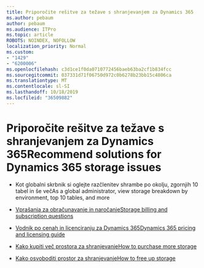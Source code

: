 ```yaml
---
title: Priporočite rešitve za težave s shranjevanjem za Dynamics 365
ms.author: pebaum
author: pebaum
ms.audience: ITPro
ms.topic: article
ROBOTS: NOINDEX, NOFOLLOW
localization_priority: Normal
ms.custom:
- "1429"
- "6200006"
ms.openlocfilehash: c3d1ce1f0da0710772456baeb63ba2cf1b834fcc
ms.sourcegitcommit: 037331d71f06750d972c0b6278b23bb15c4806ca
ms.translationtype: MT
ms.contentlocale: sl-SI
ms.lasthandoff: 10/18/2019
ms.locfileid: "36509882"
---
```

# <a name="recommend-solutions-for-dynamics-365-storage-issues"></a><span data-ttu-id="ab361-102">Priporočite rešitve za težave s shranjevanjem za Dynamics 365</span><span class="sxs-lookup"><span data-stu-id="ab361-102">Recommend solutions for Dynamics 365 storage issues</span></span>

* <span data-ttu-id="ab361-103">Kot globalni skrbnik si oglejte razčlenitev shrambe po okolju, zgornjih 10 tabel in še več</span><span class="sxs-lookup"><span data-stu-id="ab361-103">As a global administrator, view storage breakdown by environment, top 10 tables, and more</span></span>

* [<span data-ttu-id="ab361-104">Vprašanja za obračunavanje in naročanje</span><span class="sxs-lookup"><span data-stu-id="ab361-104">Storage billing and subscription questions</span></span>](https://docs.microsoft.com/dynamics365/customer-engagement/admin/contact-information-microsoft-dynamics-365-online-billing-support)

* [<span data-ttu-id="ab361-105">Vodnik po cenah in licenciranju za Dynamics 365</span><span class="sxs-lookup"><span data-stu-id="ab361-105">Dynamics 365 pricing and licensing guide</span></span>](https://dynamics.microsoft.com/pricing/)

* [<span data-ttu-id="ab361-106">Kako kupiti več prostora za shranjevanje</span><span class="sxs-lookup"><span data-stu-id="ab361-106">How to purchase more storage</span></span>](https://docs.microsoft.com/dynamics365/customer-engagement/admin/manage-storage#add-storage-to-dynamics-365-online)

* [<span data-ttu-id="ab361-107">Kako osvoboditi prostor za shranjevanje</span><span class="sxs-lookup"><span data-stu-id="ab361-107">How to free up storage</span></span>](https://docs.microsoft.com/dynamics365/customer-engagement/admin/free-storage-space)
